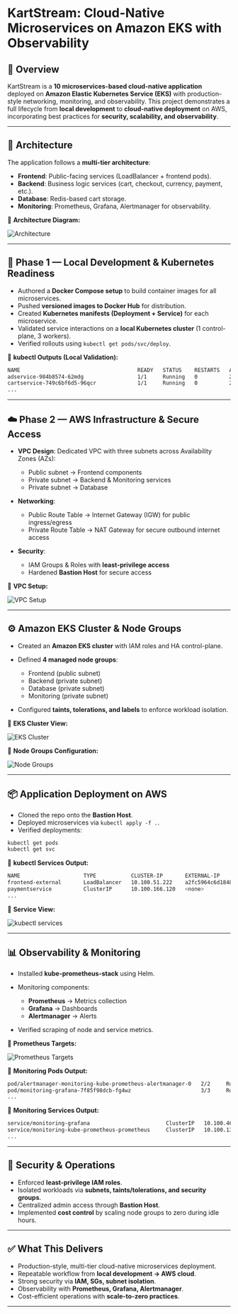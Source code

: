 # KartStream: Cloud-Native Microservices on Amazon EKS with Observability

## 📌 Overview

KartStream is a **10 microservices-based cloud-native application** deployed on **Amazon Elastic Kubernetes Service (EKS)** with production-style networking, monitoring, and observability. This project demonstrates a full lifecycle from **local development** to **cloud-native deployment** on AWS, incorporating best practices for **security, scalability, and observability**.

---

## 🚀 Architecture

The application follows a **multi-tier architecture**:

* **Frontend**: Public-facing services (LoadBalancer + frontend pods).
* **Backend**: Business logic services (cart, checkout, currency, payment, etc.).
* **Database**: Redis-based cart storage.
* **Monitoring**: Prometheus, Grafana, Alertmanager for observability.

📸 **Architecture Diagram:**

![Architecture](a.png)

---

## 🔧 Phase 1 — Local Development & Kubernetes Readiness

* Authored a **Docker Compose setup** to build container images for all microservices.
* Pushed **versioned images to Docker Hub** for distribution.
* Created **Kubernetes manifests (Deployment + Service)** for each microservice.
* Validated service interactions on a **local Kubernetes cluster** (1 control-plane, 3 workers).
* Verified rollouts using `kubectl get pods/svc/deploy`.

📸 **kubectl Outputs (Local Validation):**

```bash
NAME                                     READY   STATUS    RESTARTS   AGE
adservice-984b8574-62mdg                 1/1     Running   0          2d18h
cartservice-749c6bf6d5-96qcr             1/1     Running   0          2d18h
...
```

---

## ☁️ Phase 2 — AWS Infrastructure & Secure Access

* **VPC Design**: Dedicated VPC with three subnets across Availability Zones (AZs):

  * Public subnet → Frontend components
  * Private subnet → Backend & Monitoring services
  * Private subnet → Database

* **Networking**:

  * Public Route Table → Internet Gateway (IGW) for public ingress/egress
  * Private Route Table → NAT Gateway for secure outbound internet access

* **Security**:

  * IAM Groups & Roles with **least-privilege access**
  * Hardened **Bastion Host** for secure access

📸 **VPC Setup:**

![VPC Setup](b.png)

---

## ⚙️ Amazon EKS Cluster & Node Groups

* Created an **Amazon EKS cluster** with IAM roles and HA control-plane.
* Defined **4 managed node groups**:

  * Frontend (public subnet)
  * Backend (private subnet)
  * Database (private subnet)
  * Monitoring (private subnet)
* Configured **taints, tolerations, and labels** to enforce workload isolation.

📸 **EKS Cluster View:**

![EKS Cluster](c.png)

📸 **Node Groups Configuration:**

![Node Groups](d.png)

---

## 📦 Application Deployment on AWS

* Cloned the repo onto the **Bastion Host**.
* Deployed microservices via `kubectl apply -f .`.
* Verified deployments:

```bash
kubectl get pods
kubectl get svc
```

📸 **kubectl Services Output:**

```bash
NAME                    TYPE           CLUSTER-IP       EXTERNAL-IP                                                               PORT(S)        AGE
frontend-external       LoadBalancer   10.100.51.222    a2fc5964c6d18487ab69852f404af19f-831725361.ap-south-1.elb.amazonaws.com   80:31366/TCP   2d18h
paymentservice          ClusterIP      10.100.166.120   <none>                                                                    50051/TCP      2d18h
...
```

📸 **Service View:**

![kubectl services](e.png)

---

## 📊 Observability & Monitoring

* Installed **kube-prometheus-stack** using Helm.
* Monitoring components:

  * **Prometheus** → Metrics collection
  * **Grafana** → Dashboards
  * **Alertmanager** → Alerts
* Verified scraping of node and service metrics.

📸 **Prometheus Targets:**

![Prometheus Targets](e1.jpg)

📸 **Monitoring Pods Output:**

```bash
pod/alertmanager-monitoring-kube-prometheus-alertmanager-0   2/2     Running   0          2d18h
pod/monitoring-grafana-7f85f98dcb-fg4wz                      3/3     Running   0          2d18h
...
```

📸 **Monitoring Services Output:**

```bash
service/monitoring-grafana                        ClusterIP   10.100.46.159    <none>        80/TCP     2d18h
service/monitoring-kube-prometheus-prometheus     ClusterIP   10.100.139.22    <none>        9090/TCP   2d18h
...
```

---

## 🔐 Security & Operations

* Enforced **least-privilege IAM roles**.
* Isolated workloads via **subnets, taints/tolerations, and security groups**.
* Centralized admin access through **Bastion Host**.
* Implemented **cost control** by scaling node groups to zero during idle hours.

---

## ✅ What This Delivers

* Production-style, multi-tier cloud-native microservices deployment.
* Repeatable workflow from **local development → AWS cloud**.
* Strong security via **IAM, SGs, subnet isolation**.
* Observability with **Prometheus, Grafana, Alertmanager**.
* Cost-efficient operations with **scale-to-zero practices**.

---

